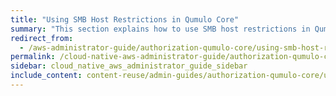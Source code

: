 ```yaml
---
title: "Using SMB Host Restrictions in Qumulo Core"
summary: "This section explains how to use SMB host restrictions in Qumulo Core to provide fine-grained control of access to SMB shares, based on client IP address ranges."
redirect_from:
  - /aws-administrator-guide/authorization-qumulo-core/using-smb-host-restrictions.html
permalink: /cloud-native-aws-administrator-guide/authorization-qumulo-core/using-smb-host-restrictions.html
sidebar: cloud_native_aws_administrator_guide_sidebar
include_content: content-reuse/admin-guides/authorization-qumulo-core/using-smb-host-restrictions.md
---
```

